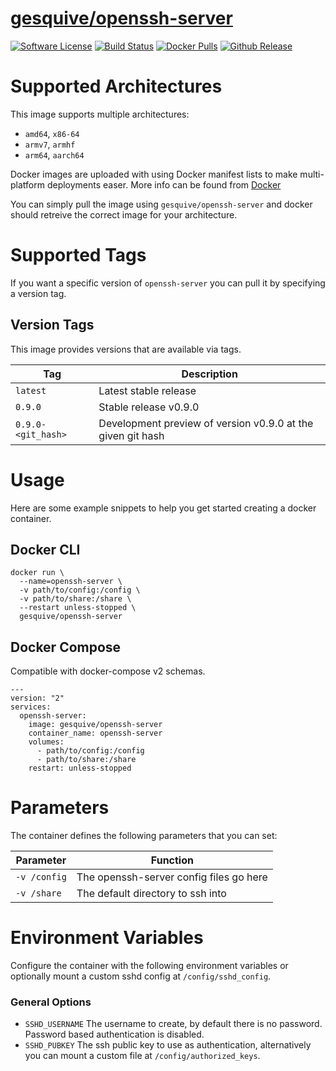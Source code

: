 # [gesquive/openssh-server](https://github.com/gesquive/openssh-server)
[![Software License](https://img.shields.io/badge/License-MIT-orange.svg?style=flat-square)](https://github.com/gesquive/openssh-server/blob/master/LICENSE)
[![Build Status](https://img.shields.io/circleci/build/github/gesquive/openssh-server?style=flat-square)](https://circleci.com/gh/gesquive/openssh-server)
[![Docker Pulls](https://img.shields.io/docker/pulls/gesquive/openssh-server?style=flat-square)](https://hub.docker.com/r/gesquive/openssh-server)
[![Github Release](https://img.shields.io/github/v/tag/gesquive/openssh-server?style=flat-square)](https://github.com/gesquive/openssh-server)

# Supported Architectures
This image supports multiple architectures:

- `amd64`, `x86-64`
- `armv7`, `armhf`
- `arm64`, `aarch64`

Docker images are uploaded with using Docker manifest lists to make multi-platform deployments easer. More info can be found from [Docker](https://github.com/distribution/distribution/blob/main/docs/content/spec/manifest-v2-2.md)

You can simply pull the image using `gesquive/openssh-server` and docker should retreive the correct image for your architecture.

# Supported Tags
If you want a specific version of `openssh-server` you can pull it by specifying a version tag.

## Version Tags
This image provides versions that are available via tags. 

| Tag    | Description |
| ------ | ----------- |
| `latest` | Latest stable release |
| `0.9.0`  | Stable release v0.9.0 |
| `0.9.0-<git_hash>` | Development preview of version v0.9.0 at the given git hash |

# Usage
Here are some example snippets to help you get started creating a docker container.

## Docker CLI
```shell
docker run \
  --name=openssh-server \
  -v path/to/config:/config \
  -v path/to/share:/share \
  --restart unless-stopped \
  gesquive/openssh-server
```

## Docker Compose
Compatible with docker-compose v2 schemas.

```docker
---
version: "2"
services:
  openssh-server:
    image: gesquive/openssh-server
    container_name: openssh-server
    volumes:
      - path/to/config:/config
      - path/to/share:/share
    restart: unless-stopped
```

# Parameters
The container defines the following parameters that you can set:

| Parameter | Function |
| --------- | -------- |
| `-v /config`  | The openssh-server config files go here |
| `-v /share`  | The default directory to ssh into |

# Environment Variables
Configure the container with the following environment variables or optionally mount a custom sshd config at `/config/sshd_config`.

### General Options
- `SSHD_USERNAME` The username to create, by default there is no password. Password based authentication is disabled.
- `SSHD_PUBKEY` The ssh public key to use as authentication, alternatively you can mount a custom file at `/config/authorized_keys`.
